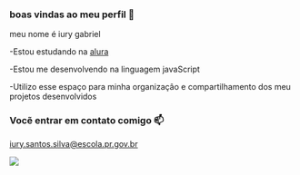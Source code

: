 ### boas vindas ao meu perfil 💙

meu nome é iury gabriel

-Estou estudando na [alura](https://www.alura.com.br)

-Estou me desenvolvendo na linguagem javaScript

-Utilizo esse espaço para minha organizaçâo e compartilhamento dos meu projetos desenvolvidos

 ### Vocẽ entrar em contato comigo 📫
 
iury.santos.silva@escola.pr.gov.br


![](https://media1.tenor.com/m/mCiM7CmGGI4AAAAC/naruto.gif)
